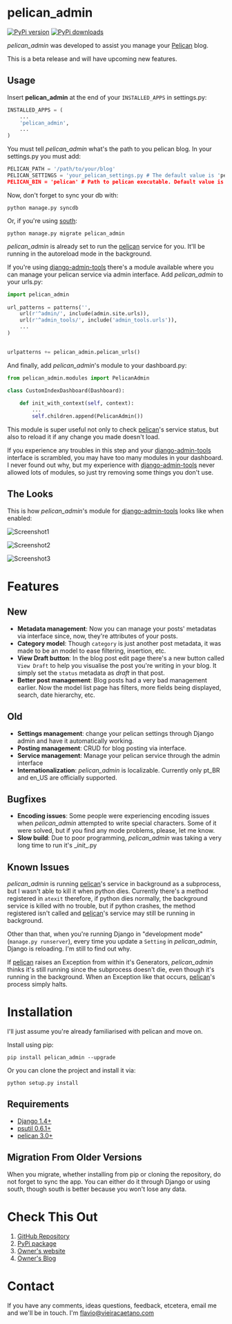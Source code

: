 pelican_admin
=============
[![PyPi version](https://pypip.in/v/pelican_admin/badge.png)](https://crate.io/packages/$REPO/)
[![PyPi downloads](https://pypip.in/d/pelican_admin/badge.png)](https://crate.io/packages/$REPO/)

*pelican_admin* was developed to assist you manage your [Pelican] blog.

This is a beta release and will have upcoming new features.

Usage
-----

Insert **pelican_admin** at the end of your `INSTALLED_APPS` in settings.py:

``` python
INSTALLED_APPS = (
    ...
    'pelican_admin',
    ...
)
```
	
You must tell *pelican_admin* what's the path to you pelican blog. In your settings.py you must add:

``` python
PELICAN_PATH = '/path/to/your/blog'
PELICAN_SETTINGS = 'your_pelican_settings.py # The default value is 'pelicanconf.py'
PELICAN_BIN = 'pelican' # Path to pelican executable. Default value is '/usr/local/bin/pelican'
```
    
Now, don't forget to sync your db with:

	python manage.py syncdb
	
Or, if you're using [south](http://pypi.python.org/pypi/South/):

	python manage.py migrate pelican_admin

*pelican_admin* is already set to run the [pelican] service for you. It'll be running in the autoreload mode in the background.
	
If you're using [django-admin-tools] there's a module available where you can manage your pelican service via admin interface. Add *pelican_admin* to your urls.py:

``` python
import pelican_admin
	
url_patterns = patterns('',	
	url(r'^admin/', include(admin.site.urls)),
	url(r'^admin_tools/', include('admin_tools.urls')),
	...
)

	
urlpatterns += pelican_admin.pelican_urls()
```
	
And finally, add *pelican_admin*'s module to your dashboard.py:

``` python
from pelican_admin.modules import PelicanAdmin
	
class CustomIndexDashboard(Dashboard):

 	def init_with_context(self, context):
		...
        self.children.append(PelicanAdmin())
```
	        
This module is super useful not only to check [pelican]'s service status, but also to reload it if any change you made doesn't load.

If you experience any troubles in this step and your [django-admin-tools] interface is scrambled, you may have too many modules in your dashboard. I never found out why, but my experience with [django-admin-tools] never allowed lots of modules, so just try removing some things you don't use.
	        
The Looks
---------

This is how *pelican_admin*'s module for [django-admin-tools] looks like when enabled:

![Screenshot1](https://raw.github.com/fjcaetano/pelican_admin/master/ss1.png)

![Screenshot2](https://raw.github.com/fjcaetano/pelican_admin/master/ss2.png)

![Screenshot3](https://raw.github.com/fjcaetano/pelican_admin/master/ss3.png)

# Features

## New
- **Metadata management**: Now you can manage your posts' metadatas via interface since, now, they're attributes of your posts.
- **Category model**: Though `category` is just another post metadata, it was made to be an model to ease filtering, insertion, etc.
- **View Draft button**: In the blog post edit page there's a new button called `View Draft` to help you visualise the post you're writing in your blog. It simply set the `status` metadata as *draft* in that post.
- **Better post management**: Blog posts had a very bad management earlier. Now the model list page has filters, more fields being displayed, search, date hierarchy, etc.

## Old
- **Settings management**: change your pelican settings through Django admin and have it automatically working.
- **Posting management**: CRUD for blog posting via interface.
- **Service management**: Manage your pelican service through the admin interface
- **Internationalization**: *pelican_admin* is localizable. Currently only pt_BR and en_US are officially supported.

## Bugfixes
- **Encoding issues**: Some people were experiencing encoding issues when *pelican_admin* attempted to write special characters. Some of it were solved, but if you find any mode problems, please, let me know.
- **Slow build**: Due to poor programming, *pelican_admin* was taking a very long time to run it's \__init__.py

## Known Issues
*pelican_admin* is running [pelican]'s service in background as a subprocess, but I wasn't able to kill it when python dies. Currently there's a method registered in `atexit` therefore, if python dies normally, the background service is killed with no trouble, but if python crashes, the method registered isn't called and [pelican]'s service may still be running in background.

Other than that, when you're running Django in "development mode" (`manage.py runserver`), every time you update a `Setting` in *pelican_admin*, Django is reloading. I'm still to find out why.

If [pelican] raises an Exception from within it's Generators, *pelican_admin* thinks it's still running since the subprocess doesn't die, even though it's running in the background. When an Exception like that occurs, [pelican]'s process simply halts.

# Installation

I'll just assume you're already familiarised with pelican and move on.

Install using pip:

    pip install pelican_admin --upgrade
    
Or you can clone the project and install it via:

    python setup.py install

## Requirements

* [Django 1.4+](http://pypi.python.org/pypi/Django/1.4)
* [psutil 0.6.1+](http://code.google.com/p/psutil/)
* [pelican 3.0+](https://github.com/getpelican/pelican)
    
## Migration From Older Versions

When you migrate, whether installing from pip or cloning the repository, do not forget to sync the app. You can either do it through Django or using south, though south is better because you won't lose any data.

# Check This Out

1. [GitHub Repository](https://github.com/fjcaetano/pelican_admin)
2. [PyPi package](http://pypi.python.org/pypi/pelican_admin/0.3)
3. [Owner's website](http://flaviocaetano.com)
4. [Owner's Blog](http://blog.flaviocaetano.com)


Contact
==============
If you have any comments, ideas questions, feedback, etcetera, email me and we'll be in touch. I'm <flavio@vieiracaetano.com>

[django-admin-tools]: https://bitbucket.org/izi/django-admin-tools/wiki/Home
[pelican]: https://github.com/getpelican/pelican